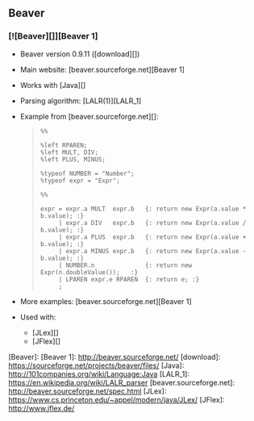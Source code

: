 ## Beaver ##

### [![Beaver][]][Beaver 1] ###

 *  Beaver version 0.9.11 ([download][])
 *  Main website: [beaver.sourceforge.net][Beaver 1]
 *  Works with [Java][]
 *  Parsing algorithm: [LALR(1)][LALR_1]
 *  Example from [beaver.sourceforge.net][]:
    
    > ``````````
    > %%
    > 
    > %left RPAREN;
    > %left MULT, DIV;
    > %left PLUS, MINUS;
    > 
    > %typeof NUMBER = "Number";
    > %typeof expr = "Expr";
    > 
    > %%
    > 
    > expr = expr.a MULT  expr.b   {: return new Expr(a.value * b.value); :}
    >      | expr.a DIV   expr.b   {: return new Expr(a.value / b.value); :}
    >      | expr.a PLUS  expr.b   {: return new Expr(a.value + b.value); :}
    >      | expr.a MINUS expr.b   {: return new Expr(a.value - b.value); :}
    >      | NUMBER.n              {: return new Expr(n.doubleValue());   :}
    >      | LPAREN expr.e RPAREN  {: return e; :}
    >      ;
    > ``````````
 *  More examples: [beaver.sourceforge.net][Beaver 1]
 *  Used with:
    
     *  [JLex][]
     *  [JFlex][]


[Beaver]: 
[Beaver 1]: http://beaver.sourceforge.net/
[download]: https://sourceforge.net/projects/beaver/files/
[Java]: http://101companies.org/wiki/Language:Java
[LALR_1]: https://en.wikipedia.org/wiki/LALR_parser
[beaver.sourceforge.net]: http://beaver.sourceforge.net/spec.html
[JLex]: https://www.cs.princeton.edu/~appel/modern/java/JLex/
[JFlex]: http://www.jflex.de/